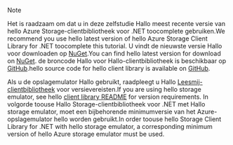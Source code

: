 > [!NOTE]
> <span data-ttu-id="6bfc6-101">Het is raadzaam om dat u in deze zelfstudie Hallo meest recente versie van hello Azure Storage-clientbibliotheek voor .NET toocomplete gebruiken.</span><span class="sxs-lookup"><span data-stu-id="6bfc6-101">We recommend you use hello latest version of hello Azure Storage Client Library for .NET toocomplete this tutorial.</span></span> <span data-ttu-id="6bfc6-102">U vindt de nieuwste versie Hallo voor downloaden op [NuGet](https://www.nuget.org/packages/WindowsAzure.Storage/).</span><span class="sxs-lookup"><span data-stu-id="6bfc6-102">You can find hello latest version for download on [NuGet](https://www.nuget.org/packages/WindowsAzure.Storage/).</span></span> <span data-ttu-id="6bfc6-103">de broncode Hallo voor Hallo-clientbibliotheek is beschikbaar op [GitHub](https://github.com/Azure/azure-storage-net).</span><span class="sxs-lookup"><span data-stu-id="6bfc6-103">hello source code for hello client library is available on [GitHub](https://github.com/Azure/azure-storage-net).</span></span>
> 
> <span data-ttu-id="6bfc6-104">Als u de opslagemulator Hallo gebruikt, raadpleegt u Hallo [Leesmij-clientbibliotheek](https://github.com/Azure/azure-storage-net/blob/master/README.md) voor versievereisten.</span><span class="sxs-lookup"><span data-stu-id="6bfc6-104">If you are using hello storage emulator, see hello [client library README](https://github.com/Azure/azure-storage-net/blob/master/README.md) for version requirements.</span></span> <span data-ttu-id="6bfc6-105">In volgorde toouse Hallo Storage-clientbibliotheek voor .NET met Hallo storage emulator, moet een bijbehorende minimumversie van het Azure-opslagemulator hello worden gebruikt.</span><span class="sxs-lookup"><span data-stu-id="6bfc6-105">In order toouse hello Storage Client Library for .NET with hello storage emulator, a corresponding minimum version of hello Azure storage emulator must be used.</span></span>
> 
> 

